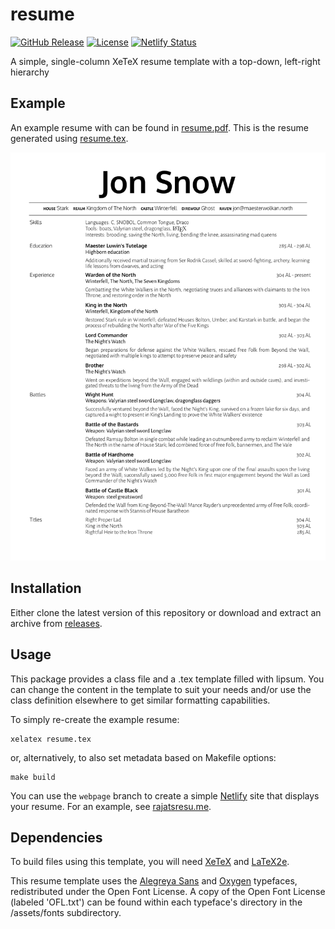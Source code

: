 # resume

[![GitHub Release](https://img.shields.io/github/tag/rajatscode/resume.svg)](https://github.com/rajatscode/resume/releases)
[![License](https://img.shields.io/github/license/rajatscode/resume.svg)](https://github.com/rajatscode/resume/blob/main/LICENSE)
[![Netlify Status](https://api.netlify.com/api/v1/badges/d7d2d4a6-243c-49f5-b13d-836a40424989/deploy-status)](https://app.netlify.com/sites/rajatsresume/deploys)

A simple, single-column XeTeX resume template with a top-down, left-right
hierarchy

## Example

An example resume with can be found in
[resume.pdf](https://github.com/rajatscode/resume/blob/main/resume.pdf). This is
the resume generated using
[resume.tex](https://github.com/rajatscode/resume/blog/main/resume.tex).

![example resume](https://github.com/rajatscode/resume/blob/main/assets/images/resume.png)

## Installation

Either clone the latest version of this repository or download and extract an
archive from [releases](https://github.com/rajatscode/resume/releases).

## Usage

This package provides a class file and a .tex template filled with lipsum. You
can change the content in the template to suit your needs and/or use the class
definition elsewhere to get similar formatting capabilities.

To simply re-create the example resume:
```
xelatex resume.tex
```

or, alternatively, to also set metadata based on Makefile options:
```
make build
```

You can use the `webpage` branch to create a simple
[Netlify](https://netlify.com) site that displays your resume. For an example,
see [rajatsresu.me](https://rajatsresu.me).

## Dependencies

To build files using this template, you will need
[XeTeX](https://ctan.org/pkg/xetex?lang=en) and
[LaTeX2e](https://www.ctan.org/pkg/latex).

This resume template uses the
[Alegreya Sans](https://fonts.google.com/specimen/Alegreya+Sans?selection.family=Alegreya+Sans)
and [Oxygen](https://fonts.google.com/specimen/Oxygen?selection.family=Oxygen)
typefaces, redistributed under the Open Font License. A copy of the Open Font
License (labeled 'OFL.txt') can be found within each typeface's directory in
the /assets/fonts subdirectory.
